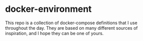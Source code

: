 # docker-environment

This repo is a collection of docker-compose definitions that I use throughout the day. They are based on many different sources of inspiration, and I hope they can be one of yours.